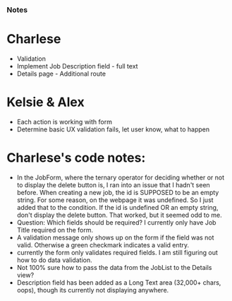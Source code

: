 ### Notes

# Charlese
* Validation
* Implement Job Description field - full text
* Details page - Additional route

# Kelsie & Alex
* Each action is working with form
* Determine basic UX validation fails, let user know, what to happen



# Charlese's code notes:
* In the JobForm, where the ternary operator for deciding whether or not to display the delete button is, I ran into an issue that I hadn't seen before. When creating a new job, the id is SUPPOSED to be an empty string. For some reason, on the webpage it was undefined. So I just added that to the condition. If the id is undefined OR an empty string, don't display the delete button. That worked, but it seemed odd to me.
* Question: Which fields should be required? I currently only have Job Title required on the form.
* A validation message only shows up on the form if the field was not valid. Otherwise a green checkmark indicates a valid entry.
* currently the form only validates required fields. I am still figuring out how to do data validation.
* Not 100% sure how to pass the data from the JobList to the Details view?
* Description field has been added as a Long Text area (32,000+ chars, oops), though its currently not displaying anywhere.